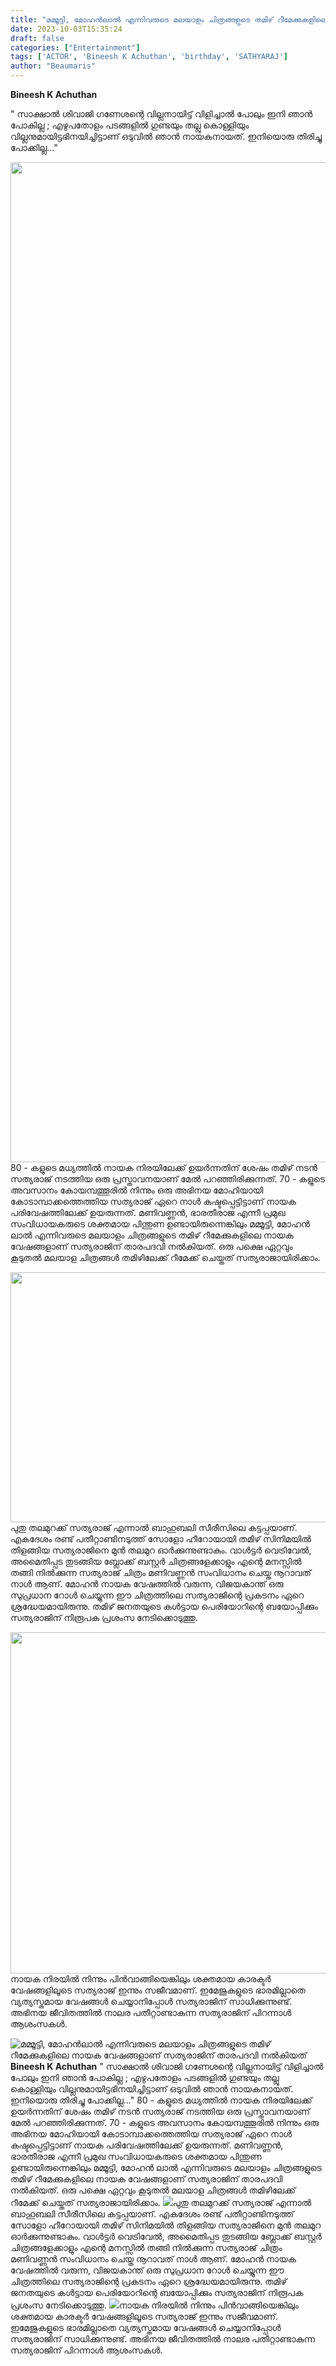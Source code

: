 ```yaml
---
title: "മമ്മൂട്ടി, മോഹൻലാൽ എന്നിവരുടെ മലയാളം ചിത്രങ്ങളുടെ തമിഴ് റീമേക്കുകളിലെ നായക വേഷങ്ങളാണ് സത്യരാജിന് താരപദവി നൽകിയത്"
date: 2023-10-03T15:35:24
draft: false
categories: ["Entertainment"]
tags: ['ACTOR', 'Bineesh K Achuthan', 'birthday', 'SATHYARAJ']
author: "Beaumaris"
---
```


<strong>Bineesh K Achuthan </strong>

" സാക്ഷാൽ ശിവാജി ഗണേശന്റെ വില്ലനായിട്ട് വിളിച്ചാൽ പോലും ഇനി ഞാൻ പോകില്ല ; എഴുപതോളം പടങ്ങളിൽ ഗുണ്ടയും തല്ലു കൊള്ളിയും വില്ലനുമായിട്ടഭിനയിച്ചിട്ടാണ് ഒടുവിൽ ഞാൻ നായകനായത്. ഇനിയൊരു തിരിച്ചു പോക്കില്ല..."

<img class="alignnone size-full wp-image-423435" src="https://cdn.boolokam.com/articles/2023/10/ccaaccc.jpg" alt="" width="1200" height="1600" /> 80 - കളുടെ മധ്യത്തിൽ നായക നിരയിലേക്ക് ഉയർന്നതിന് ശേഷം തമിഴ് നടൻ സത്യരാജ് നടത്തിയ ഒരു പ്രസ്താവനയാണ് മേൽ പറഞ്ഞിരിക്കുന്നത്. 70 - കളുടെ അവസാനം കോയമ്പത്തൂരിൽ നിന്നും ഒരു അഭിനയ മോഹിയായി കോടാമ്പാക്കത്തെത്തിയ സത്യരാജ് ഏറെ നാൾ കഷ്ടപ്പെട്ടിട്ടാണ് നായക പരിവേഷത്തിലേക്ക് ഉയരുന്നത്. മണിവണ്ണൻ, ഭാരതീരാജ എന്നീ പ്രമുഖ സംവിധായകരുടെ ശക്തമായ പിന്തുണ ഉണ്ടായിരുന്നെങ്കിലും മമ്മൂട്ടി, മോഹൻ ലാൽ എന്നിവരുടെ മലയാളം ചിത്രങ്ങളുടെ തമിഴ് റീമേക്കുകളിലെ നായക വേഷങ്ങളാണ് സത്യരാജിന് താരപദവി നൽകിയത്. ഒരു പക്ഷെ ഏറ്റവും കൂടുതൽ മലയാള ചിത്രങ്ങൾ തമിഴിലേക്ക് റീമേക്ക് ചെയ്തത് സത്യരാജായിരിക്കാം.

<img class="alignnone size-full wp-image-423436" src="https://cdn.boolokam.com/articles/2023/10/wfwffwwfwf.jpg" alt="" width="600" height="400" />പുതു തലമുറക്ക് സത്യരാജ് എന്നാൽ ബാഹുബലി സീരീസിലെ കട്ടപ്പയാണ്. എകദേശം രണ്ട് പതീറ്റാണ്ടിനടുത്ത് സോളോ ഹീറോയായി തമിഴ് സിനിമയിൽ തിളങ്ങിയ സത്യരാജിനെ മുൻ തലമുറ ഓർക്കുന്നുണ്ടാകും. വാൾട്ടർ വെട്രിവേൽ, അമൈതിപ്പട തുടങ്ങിയ ബ്ലോക്ക് ബസ്റ്റർ ചിത്രങ്ങളേക്കാളും എന്റെ മനസ്സിൽ തങ്ങി നിൽക്കുന്ന സത്യരാജ് ചിത്രം മണിവണ്ണൻ സംവിധാനം ചെയ്ത നൂറാവത് നാൾ ആണ്. മോഹൻ നായക വേഷത്തിൽ വരുന്ന, വിജയകാന്ത് ഒരു സുപ്രധാന റോൾ ചെയ്യുന്ന ഈ ചിത്രത്തിലെ സത്യരാജിന്റെ പ്രകടനം ഏറെ ശ്രദ്ധേയമായിരുന്നു. തമിഴ് ജനതയുടെ കൾട്ടായ പെരിയോറിന്റെ ബയോപ്പിക്കും സത്യരാജിന് നിരൂപക പ്രശംസ നേടിക്കൊടുത്തു.

<img class=" wp-image-423437 aligncenter" src="https://cdn.boolokam.com/articles/2023/10/dqqffffff.jpg" alt="" width="609" height="546" />നായക നിരയിൽ നിന്നും പിൻവാങ്ങിയെങ്കിലും ശക്തമായ കാരക്ടർ വേഷങ്ങളിലൂടെ സത്യരാജ് ഇന്നും സജീവമാണ്. ഇമേജുകളുടെ ഭാരമില്ലാതെ വ്യത്യസ്തമായ വേഷങ്ങൾ ചെയ്യാനിപ്പോൾ സത്യരാജിന് സാധിക്കുന്നുണ്ട്. അഭിനയ ജീവിതത്തിൽ നാലര പതീറ്റാണ്ടാകുന്ന സത്യരാജിന് പിറന്നാൾ ആശംസകൾ.


![മമ്മൂട്ടി, മോഹൻലാൽ എന്നിവരുടെ മലയാളം ചിത്രങ്ങളുടെ തമിഴ് റീമേക്കുകളിലെ നായക വേഷങ്ങളാണ് സത്യരാജിന് താരപദവി നൽകിയത്](https://cdn.boolokam.com/articles/2023/10/ccaaccc.jpg)**Bineesh K Achuthan** " സാക്ഷാൽ ശിവാജി ഗണേശന്റെ വില്ലനായിട്ട് വിളിച്ചാൽ പോലും ഇനി ഞാൻ പോകില്ല ; എഴുപതോളം പടങ്ങളിൽ ഗുണ്ടയും തല്ലു കൊള്ളിയും വില്ലനുമായിട്ടഭിനയിച്ചിട്ടാണ് ഒടുവിൽ ഞാൻ നായകനായത്. ഇനിയൊരു തിരിച്ചു പോക്കില്ല..." 80 - കളുടെ മധ്യത്തിൽ നായക നിരയിലേക്ക് ഉയർന്നതിന് ശേഷം തമിഴ് നടൻ സത്യരാജ് നടത്തിയ ഒരു പ്രസ്താവനയാണ് മേൽ പറഞ്ഞിരിക്കുന്നത്. 70 - കളുടെ അവസാനം കോയമ്പത്തൂരിൽ നിന്നും ഒരു അഭിനയ മോഹിയായി കോടാമ്പാക്കത്തെത്തിയ സത്യരാജ് ഏറെ നാൾ കഷ്ടപ്പെട്ടിട്ടാണ് നായക പരിവേഷത്തിലേക്ക് ഉയരുന്നത്. മണിവണ്ണൻ, ഭാരതീരാജ എന്നീ പ്രമുഖ സംവിധായകരുടെ ശക്തമായ പിന്തുണ ഉണ്ടായിരുന്നെങ്കിലും മമ്മൂട്ടി, മോഹൻ ലാൽ എന്നിവരുടെ മലയാളം ചിത്രങ്ങളുടെ തമിഴ് റീമേക്കുകളിലെ നായക വേഷങ്ങളാണ് സത്യരാജിന് താരപദവി നൽകിയത്. ഒരു പക്ഷെ ഏറ്റവും കൂടുതൽ മലയാള ചിത്രങ്ങൾ തമിഴിലേക്ക് റീമേക്ക് ചെയ്തത് സത്യരാജായിരിക്കാം. ![](https://cdn.boolokam.com/articles/2023/10/wfwffwwfwf.jpg)പുതു തലമുറക്ക് സത്യരാജ് എന്നാൽ ബാഹുബലി സീരീസിലെ കട്ടപ്പയാണ്. എകദേശം രണ്ട് പതീറ്റാണ്ടിനടുത്ത് സോളോ ഹീറോയായി തമിഴ് സിനിമയിൽ തിളങ്ങിയ സത്യരാജിനെ മുൻ തലമുറ ഓർക്കുന്നുണ്ടാകും. വാൾട്ടർ വെട്രിവേൽ, അമൈതിപ്പട തുടങ്ങിയ ബ്ലോക്ക് ബസ്റ്റർ ചിത്രങ്ങളേക്കാളും എന്റെ മനസ്സിൽ തങ്ങി നിൽക്കുന്ന സത്യരാജ് ചിത്രം മണിവണ്ണൻ സംവിധാനം ചെയ്ത നൂറാവത് നാൾ ആണ്. മോഹൻ നായക വേഷത്തിൽ വരുന്ന, വിജയകാന്ത് ഒരു സുപ്രധാന റോൾ ചെയ്യുന്ന ഈ ചിത്രത്തിലെ സത്യരാജിന്റെ പ്രകടനം ഏറെ ശ്രദ്ധേയമായിരുന്നു. തമിഴ് ജനതയുടെ കൾട്ടായ പെരിയോറിന്റെ ബയോപ്പിക്കും സത്യരാജിന് നിരൂപക പ്രശംസ നേടിക്കൊടുത്തു. ![](https://cdn.boolokam.com/articles/2023/10/dqqffffff.jpg)നായക നിരയിൽ നിന്നും പിൻവാങ്ങിയെങ്കിലും ശക്തമായ കാരക്ടർ വേഷങ്ങളിലൂടെ സത്യരാജ് ഇന്നും സജീവമാണ്. ഇമേജുകളുടെ ഭാരമില്ലാതെ വ്യത്യസ്തമായ വേഷങ്ങൾ ചെയ്യാനിപ്പോൾ സത്യരാജിന് സാധിക്കുന്നുണ്ട്. അഭിനയ ജീവിതത്തിൽ നാലര പതീറ്റാണ്ടാകുന്ന സത്യരാജിന് പിറന്നാൾ ആശംസകൾ.
